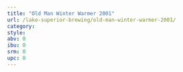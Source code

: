 ```yaml
---
title: "Old Man Winter Warmer 2001"
url: /lake-superior-brewing/old-man-winter-warmer-2001/
category: 
style: 
abv: 0
ibu: 0
srm: 0
upc: 0
---
```


